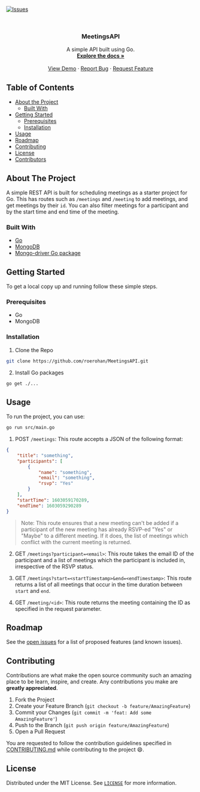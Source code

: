 [![Issues][issues-shield]][issues-url]

<!-- PROJECT LOGO -->
<br />
<p align="center">
  <!-- <a href="https://github.com/roerohan/MeetingsAPI">
    <img src="https://project-logo.png" alt="Logo" width="80">
  </a> -->

  <h3 align="center">MeetingsAPI</h3>

  <p align="center">
    A simple API built using Go.
    <br />
    <a href="https://github.com/roerohan/MeetingsAPI"><strong>Explore the docs »</strong></a>
    <br />
    <br />
    <a href="https://github.com/roerohan/MeetingsAPI">View Demo</a>
    ·
    <a href="https://github.com/roerohan/MeetingsAPI/issues">Report Bug</a>
    ·
    <a href="https://github.com/roerohan/MeetingsAPI/issues">Request Feature</a>
  </p>
</p>



<!-- TABLE OF CONTENTS -->
## Table of Contents

* [About the Project](#about-the-project)
  * [Built With](#built-with)
* [Getting Started](#getting-started)
  * [Prerequisites](#prerequisites)
  * [Installation](#installation)
* [Usage](#usage)
* [Roadmap](#roadmap)
* [Contributing](#contributing)
* [License](#license)
* [Contributors](#contributors-)



<!-- ABOUT THE PROJECT -->
## About The Project

A simple REST API is built for scheduling meetings as a starter project for Go. This has routes such as `/meetings` and `/meeting` to add meetings, and get meetings by their `id`. You can also filter meetings for a participant and by the start time and end time of the meeting.


### Built With

* [Go](https://golang.org/)
* [MongoDB](https://www.mongodb.com/)
* [Mongo-driver Go package](https://github.com/mongodb/mongo-go-driver)



<!-- GETTING STARTED -->
## Getting Started

To get a local copy up and running follow these simple steps.

### Prerequisites

- Go
- MongoDB

### Installation
 
1. Clone the Repo
```sh
git clone https://github.com/roerohan/MeetingsAPI.git
```
2. Install Go packages
```sh
go get ./...
```



<!-- USAGE EXAMPLES -->
## Usage

To run the project, you can use:

```sh
go run src/main.go
```

1. POST `/meetings`: This route accepts a JSON of the following format:

```json
{
    "title": "something",
    "participants": [
        {
            "name": "something",
            "email": "something",
            "rsvp": "Yes"
        }
    ],
    "startTime": 1603059170289,
    "endTime": 1603059290289
}
```
> Note: This route ensures that a new meeting can't be added if a participant of the new meeting has already RSVP-ed "Yes" or "Maybe" to a different meeting. If it does, the list of meetings which conflict with the current meeting is returned.

2. GET `/meetings?participant=<email>`: This route takes the email ID of the participant and a list of meetings which the participant is included in, irrespective of the RSVP status.

3. GET `/meetings?start=<startTimestamp>&end=<endTimestamp>`: This route returns a list of all meetings that occur in the time duration between `start` and `end`.

4. GET `/meeting/<id>`: This route returns the meeting containing the ID as specified in the request parameter.


<!-- ROADMAP -->
## Roadmap

See the [open issues](https://github.com/roerohan/MeetingsAPI/issues) for a list of proposed features (and known issues).



<!-- CONTRIBUTING -->
## Contributing

Contributions are what make the open source community such an amazing place to be learn, inspire, and create. Any contributions you make are **greatly appreciated**.

1. Fork the Project
2. Create your Feature Branch (`git checkout -b feature/AmazingFeature`)
3. Commit your Changes (`git commit -m 'feat: Add some AmazingFeature'`)
4. Push to the Branch (`git push origin feature/AmazingFeature`)
5. Open a Pull Request

You are requested to follow the contribution guidelines specified in [CONTRIBUTING.md](./CONTRIBUTING.md) while contributing to the project :smile:.

<!-- LICENSE -->
## License

Distributed under the MIT License. See [`LICENSE`](./LICENSE) for more information.




<!-- MARKDOWN LINKS & IMAGES -->
<!-- https://www.markdownguide.org/basic-syntax/#reference-style-links -->
[roerohan-url]: https://roerohan.github.io
[issues-shield]: https://img.shields.io/github/issues/othneildrew/Best-README-Template.svg?style=flat-square
[issues-url]: https://github.com/roerohan/MeetingsAPI/issues
